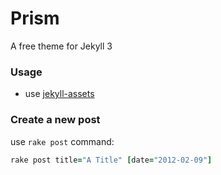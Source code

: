 # Prism
A free theme for Jekyll 3 

### Usage

- use [jekyll-assets][1]

### Create a new post

use `rake post` command:

```ruby
rake post title="A Title" [date="2012-02-09"]
```

[1]: http://jekyll.github.io/jekyll-assets/


